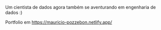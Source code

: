 Um cientista de dados agora também se aventurando em engenharia de dados :)

Portfolio em https://mauricio-pozzebon.netlify.app/
